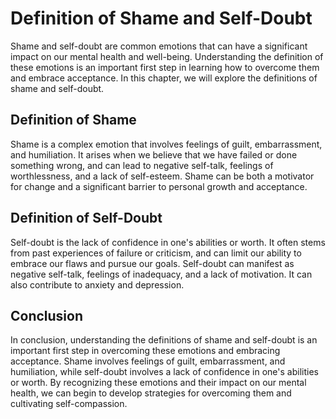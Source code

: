 # Definition of Shame and Self-Doubt

Shame and self-doubt are common emotions that can have a significant impact on our mental health and well-being. Understanding the definition of these emotions is an important first step in learning how to overcome them and embrace acceptance. In this chapter, we will explore the definitions of shame and self-doubt.

Definition of Shame
-------------------

Shame is a complex emotion that involves feelings of guilt, embarrassment, and humiliation. It arises when we believe that we have failed or done something wrong, and can lead to negative self-talk, feelings of worthlessness, and a lack of self-esteem. Shame can be both a motivator for change and a significant barrier to personal growth and acceptance.

Definition of Self-Doubt
------------------------

Self-doubt is the lack of confidence in one's abilities or worth. It often stems from past experiences of failure or criticism, and can limit our ability to embrace our flaws and pursue our goals. Self-doubt can manifest as negative self-talk, feelings of inadequacy, and a lack of motivation. It can also contribute to anxiety and depression.

Conclusion
----------

In conclusion, understanding the definitions of shame and self-doubt is an important first step in overcoming these emotions and embracing acceptance. Shame involves feelings of guilt, embarrassment, and humiliation, while self-doubt involves a lack of confidence in one's abilities or worth. By recognizing these emotions and their impact on our mental health, we can begin to develop strategies for overcoming them and cultivating self-compassion.
